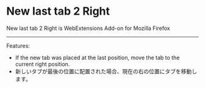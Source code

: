 # New last tab 2 Right
New last tab 2 Right is WebExtensions Add-on for Mozilla Firefox

---

Features:
 - If the new tab was placed at the last position, move the tab to the current right position.
 - 新しいタブが最後の位置に配置された場合、現在の右の位置にタブを移動します。 
